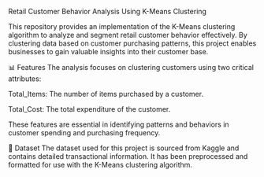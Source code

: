 Retail Customer Behavior Analysis Using K-Means Clustering


This repository provides an implementation of the K-Means clustering algorithm to analyze and segment retail customer behavior effectively. By clustering data based on customer purchasing patterns, this project enables businesses to gain valuable insights into their customer base.

📊 Features
The analysis focuses on clustering customers using two critical attributes:

Total_Items: The number of items purchased by a customer.

Total_Cost: The total expenditure of the customer.

These features are essential in identifying patterns and behaviors in customer spending and purchasing frequency.

📁 Dataset
The dataset used for this project is sourced from Kaggle and contains detailed transactional information. It has been preprocessed and formatted for use with the K-Means clustering algorithm.
